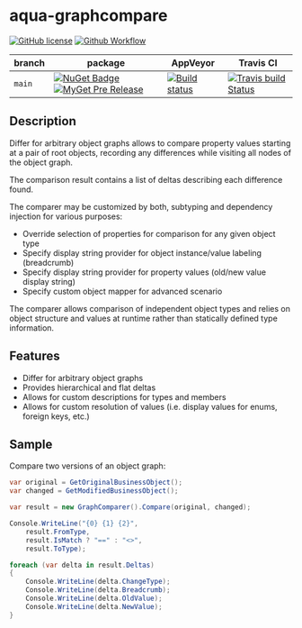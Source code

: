 # aqua-graphcompare

[![GitHub license][lic-badge]][lic-link]
[![Github Workflow][pub-badge]][pub-link]

| branch | package                                             | AppVeyor                | Travis CI                      |
| ---    | ---                                                 | ---                     | ---                            |
| `main` | [![NuGet Badge][1]][2] [![MyGet Pre Release][3]][4] | [![Build status][5]][6] | [![Travis build Status][7]][8] |

## Description

Differ for arbitrary object graphs allows to compare property values starting at a pair of root objects, recording any differences while visiting all nodes of the object graph.

The comparison result contains a list of deltas describing each difference found.

The comparer may be customized by both, subtyping and dependency injection for various purposes:

* Override selection of properties for comparison for any given object type
* Specify display string provider for object instance/value labeling (breadcrumb)
* Specify display string provider for property values (old/new value display string)
* Specify custom object mapper for advanced scenario

The comparer allows comparison of independent object types and relies on object structure and values at runtime rather than statically defined type information.

## Features

* Differ for arbitrary object graphs
* Provides hierarchical and flat deltas
* Allows for custom descriptions for types and members
* Allows for custom resolution of values (i.e. display values for enums, foreign keys, etc.)

## Sample

Compare two versions of an object graph:

```C#
var original = GetOriginalBusinessObject();
var changed = GetModifiedBusinessObject();

var result = new GraphComparer().Compare(original, changed);

Console.WriteLine("{0} {1} {2}", 
    result.FromType, 
    result.IsMatch ? "==" : "<>", 
    result.ToType);

foreach (var delta in result.Deltas)
{
    Console.WriteLine(delta.ChangeType);
    Console.WriteLine(delta.Breadcrumb);
    Console.WriteLine(delta.OldValue);
    Console.WriteLine(delta.NewValue);
}
```

[1]: https://buildstats.info/nuget/aqua-graphcompare?includePreReleases=true
[2]: http://www.nuget.org/packages/aqua-graphcompare
[3]: http://img.shields.io/myget/aqua/vpre/aqua-graphcompare.svg?style=flat-square&label=myget
[4]: https://www.myget.org/feed/aqua/package/nuget/aqua-graphcompare
[5]: https://ci.appveyor.com/api/projects/status/se738mykuhel4b3q/branch/main?svg=true
[6]: https://ci.appveyor.com/project/6bee/aqua-graphcompare/branch/main
[7]: https://travis-ci.org/6bee/aqua-graphcompare.svg?branch=main
[8]: https://travis-ci.org/6bee/aqua-graphcompare?branch=main

[lic-badge]: https://img.shields.io/github/license/6bee/aqua-graphcompare.svg
[lic-link]: https://github.com/6bee/aqua-graphcompare/blob/main/license.txt

[pub-badge]: https://github.com/6bee/aqua-graphcompare/actions/workflows/publish.yml/badge.svg
[pub-link]: https://github.com/6bee/aqua-graphcompare/actions/workflows/publish.yml
